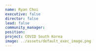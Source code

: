 ```yaml
---
name: Ryan Choi
executive: false
director: false
lead: false
community_manager: 
position: 
project: COVID South Korea
image: ../assets/default_exec_image.png
---
```

